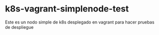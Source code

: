 # k8s-vagrant-simplenode-test
Este es un nodo simple de k8s desplegado en vagrant  para hacer pruebas de despliegue
